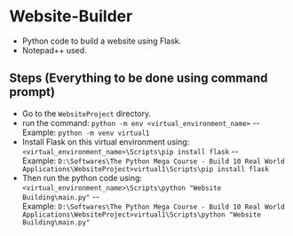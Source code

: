 # Website-Builder
- Python code to build a website using Flask.
- Notepad++ used.

## Steps (Everything to be done using command prompt)
- Go to the `WebsiteProject` directory.
- run the command: `python -m env <virtual_environment_name>`
-- <br>Example: `python -m venv virtual1`
- Install Flask on this virtual environment using: `<virtual_environment_name>\Scripts\pip install flask`
-- <br>Example: `D:\Softwares\The Python Mega Course - Build 10 Real World Applications\WebsiteProject>virtual1\Scripts\pip install flask`
- Then run the python code using: `<virtual_environment_name>\Scripts\python "Website Building\main.py"`
-- <br>Example: `D:\Softwares\The Python Mega Course - Build 10 Real World Applications\WebsiteProject>virtual1\Scripts\python "Website Building\main.py"`
